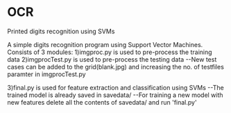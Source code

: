 OCR
===

Printed digits recognition using SVMs

A simple digits recognition program using Support Vector Machines.
Consists of 3 modules:
1)imgproc.py is used to pre-process the training data
2)imgprocTest.py is used to pre-process the testing data
--New test cases can be added to the grid(blank.jpg) and increasing the no. of testfiles paramter in imgprocTest.py

3)final.py is used for feature extraction and classification using SVMs
--The trained model is already saved in savedata/
--For training a new model with new features delete all the contents of savedata/ and run 'final.py' 
